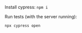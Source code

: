 Install cypress: `npm i`

Run tests (with the server running):
   ```bash
   npx cypress open
   ```
